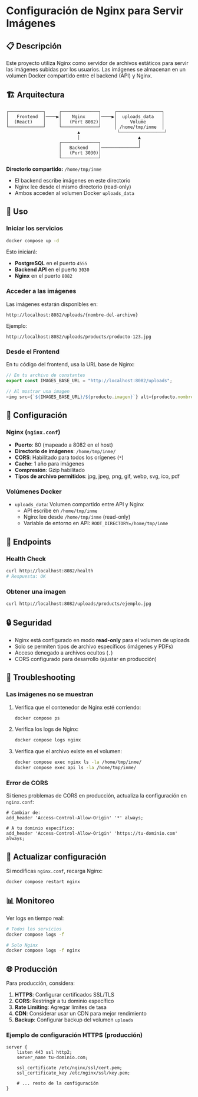 # Configuración de Nginx para Servir Imágenes

## 📋 Descripción

Este proyecto utiliza Nginx como servidor de archivos estáticos para servir las imágenes subidas por los usuarios. Las imágenes se almacenan en un volumen Docker compartido entre el backend (API) y Nginx.

## 🏗️ Arquitectura

```
┌─────────────┐     ┌──────────────┐     ┌─────────────────┐
│   Frontend  │────▶│    Nginx     │────▶│  uploads_data   │
│  (React)    │     │   (Port 8082)│     │     Volume      │
└─────────────┘     └──────────────┘     │ /home/tmp/inme  │
                           ▲              └─────────────────┘
                           │                      ▲
                    ┌──────────────┐              │
                    │   Backend    │──────────────┘
                    │   (Port 3030)│
                    └──────────────┘
```

**Directorio compartido:** `/home/tmp/inme`

- El backend escribe imágenes en este directorio
- Nginx lee desde el mismo directorio (read-only)
- Ambos acceden al volumen Docker `uploads_data`

## 🚀 Uso

### Iniciar los servicios

```bash
docker compose up -d
```

Esto iniciará:

- **PostgreSQL** en el puerto `4555`
- **Backend API** en el puerto `3030`
- **Nginx** en el puerto `8082`

### Acceder a las imágenes

Las imágenes estarán disponibles en:

```
http://localhost:8082/uploads/{nombre-del-archivo}
```

Ejemplo:

```
http://localhost:8082/uploads/products/producto-123.jpg
```

### Desde el Frontend

En tu código del frontend, usa la URL base de Nginx:

```typescript
// En tu archivo de constantes
export const IMAGES_BASE_URL = "http://localhost:8082/uploads";

// Al mostrar una imagen
<img src={`${IMAGES_BASE_URL}/${producto.imagen}`} alt={producto.nombre} />
```

## 🔧 Configuración

### Nginx (`nginx.conf`)

- **Puerto**: 80 (mapeado a 8082 en el host)
- **Directorio de imágenes**: `/home/tmp/inme/`
- **CORS**: Habilitado para todos los orígenes (`*`)
- **Cache**: 1 año para imágenes
- **Compresión**: Gzip habilitado
- **Tipos de archivo permitidos**: jpg, jpeg, png, gif, webp, svg, ico, pdf

### Volúmenes Docker

- `uploads_data`: Volumen compartido entre API y Nginx
  - API escribe en `/home/tmp/inme`
  - Nginx lee desde `/home/tmp/inme` (read-only)
  - Variable de entorno en API: `ROOT_DIRECTORY=/home/tmp/inme`

## 📝 Endpoints

### Health Check

```bash
curl http://localhost:8082/health
# Respuesta: OK
```

### Obtener una imagen

```bash
curl http://localhost:8082/uploads/products/ejemplo.jpg
```

## 🔒 Seguridad

- Nginx está configurado en modo **read-only** para el volumen de uploads
- Solo se permiten tipos de archivo específicos (imágenes y PDFs)
- Acceso denegado a archivos ocultos (`.`)
- CORS configurado para desarrollo (ajustar en producción)

## 🐛 Troubleshooting

### Las imágenes no se muestran

1. Verifica que el contenedor de Nginx esté corriendo:

   ```bash
   docker compose ps
   ```

2. Verifica los logs de Nginx:

   ```bash
   docker compose logs nginx
   ```

3. Verifica que el archivo existe en el volumen:
   ```bash
   docker compose exec nginx ls -la /home/tmp/inme/
   docker compose exec api ls -la /home/tmp/inme/
   ```

### Error de CORS

Si tienes problemas de CORS en producción, actualiza la configuración en `nginx.conf`:

```nginx
# Cambiar de:
add_header 'Access-Control-Allow-Origin' '*' always;

# A tu dominio específico:
add_header 'Access-Control-Allow-Origin' 'https://tu-dominio.com' always;
```

## 🔄 Actualizar configuración

Si modificas `nginx.conf`, recarga Nginx:

```bash
docker compose restart nginx
```

## 📊 Monitoreo

Ver logs en tiempo real:

```bash
# Todos los servicios
docker compose logs -f

# Solo Nginx
docker compose logs -f nginx
```

## 🌐 Producción

Para producción, considera:

1. **HTTPS**: Configurar certificados SSL/TLS
2. **CORS**: Restringir a tu dominio específico
3. **Rate Limiting**: Agregar límites de tasa
4. **CDN**: Considerar usar un CDN para mejor rendimiento
5. **Backup**: Configurar backup del volumen `uploads`

### Ejemplo de configuración HTTPS (producción)

```nginx
server {
    listen 443 ssl http2;
    server_name tu-dominio.com;

    ssl_certificate /etc/nginx/ssl/cert.pem;
    ssl_certificate_key /etc/nginx/ssl/key.pem;

    # ... resto de la configuración
}
```
